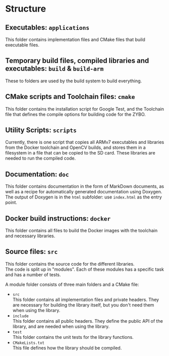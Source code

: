 # Structure

## Executables: `applications`
This folder contains implementation files and CMake files that build executable
files.

## Temporary build files, compiled libraries and executables: `build` & `build-arm`
These to folders are used by the build system to build everything.

## CMake scripts and Toolchain files: `cmake`
This folder contains the installation script for Google Test, and the Toolchain
file that defines the compile options for building code for the ZYBO.

## Utility Scripts: `scripts`
Currently, there is one script that copies all ARMv7 executables and libraries
from the Docker toolchain and OpenCV builds, and stores them in a filesystem in
a file that can be copied to the SD card. These libraries are needed to run the
compiled code.

## Documentation: `doc`
This folder contains documentation in the form of MarkDown documents, as well as
a recipe for automatically generated documentation using Doxygen.  
The output of Doxygen is in the `html` subfolder: use `index.html` as the entry
point.

## Docker build instructions: `docker`
This folder contains all files to build the Docker images with the toolchain and
necessary libraries.

## Source files: `src`
This folder contains the source code for the different libraries.  
The code is split up in "modules". Each of these modules has a specific task and
has a number of tests.

A module folder consists of three main folders and a CMake file: 
- `src`  
  This folder contains all implementation files and private headers. They are
  necessary for building the library itself, but you don't need them when using
  the library.
- `include`  
  This folder contains all public headers. They define the public API of the 
  library, and are needed when using the library.
- `test`  
  This folder contains the unit tests for the library functions.
- `CMakeLists.txt`  
  This file defines how the library should be compiled.